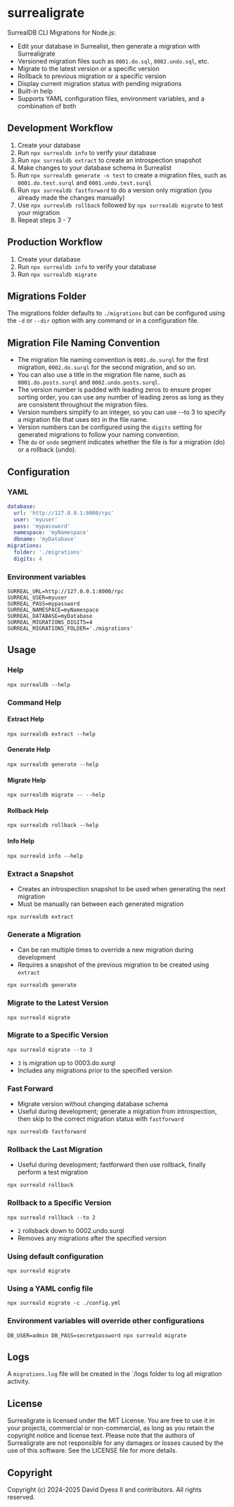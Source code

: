 # surrealigrate

SurrealDB CLI Migrations for Node.js:

- Edit your database in Surrealist, then generate a migration with Surrealigrate
- Versioned migration files such as `0001.do.sql`, `0002.undo.sql`, etc.
- Migrate to the latest version or a specific version
- Rollback to previous migration or a specific version
- Display current migration status with pending migrations
- Built-in help
- Supports YAML configuration files, environment variables, and a combination of both

## Development Workflow

1. Create your database
2. Run `npx surrealdb info` to verify your database
3. Run `npx surrealdb extract` to create an introspection snapshot
4. Make changes to your database schema in Surrealist
5. Run `npx surrealdb generate -n test` to create a migration files, such as `0001.do.test.surql` and `0001.undo.test.surql`
6. Run `npx surrealdb fastforward` to do a version only migration (you already made the changes manually)
7. Use `npx surrealdb rollback` followed by `npx surrealdb migrate` to test your migration
8. Repeat steps 3 - 7

## Production Workflow

1. Create your database
2. Run `npx surrealdb info` to verify your database
3. Run `npx surrealdb migrate`

## Migrations Folder

The migrations folder defaults to `./migrations` but can be configured using the `-d` or `--dir` option with any command or in a configuration file.

## Migration File Naming Convention

- The migration file naming convention is `0001.do.surql` for the first migration, `0002.do.surql` for the second migration, and so on.
- You can also use a title in the migration file name, such as `0001.do.posts.surql` and `0002.undo.posts.surql`.
- The version number is padded with leading zeros to ensure proper sorting order, you can use any number of leading zeros as long as they are consistent throughout the migration files.
- Version numbers simplify to an integer, so you can use --to 3 to specify a migration file that uses `003` in the file name.
- Version numbers can be configured using the `digits` setting for generated migrations to follow your naming convention.
- The `do` or `undo` segment indicates whether the file is for a migration (do) or a rollback (undo).

## Configuration

### YAML

```yaml
database:
  url: 'http://127.0.0.1:8000/rpc'
  user: 'myuser'
  pass: 'mypassword'
  namespace: 'myNamespace'
  dbname: 'myDatabase'
migrations:
  folder: './migrations'
  digits: 4
```

### Environment variables

```env
SURREAL_URL=http://127.0.0.1:8000/rpc
SURREAL_USER=myuser
SURREAL_PASS=mypassword
SURREAL_NAMESPACE=myNamespace
SURREAL_DATABASE=myDatabase
SURREAL_MIGRATIONS_DIGITS=4
SURREAL_MIGRATIONS_FOLDER='./migrations'
```

## Usage

### Help

```
npx surrealdb --help
```

### Command Help

#### Extract Help

```
npx surrealdb extract --help
```

#### Generate Help

```
npx surrealdb generate --help
```

#### Migrate Help

```
npx surrealdb migrate -- --help
```

#### Rollback Help

```
npx surrealdb rollback --help
```

#### Info Help

```
npx surreald info --help
```

### Extract a Snapshot

- Creates an introspection snapshot to be used when generating the next migration
- Must be manually ran between each generated migration

```
npx surrealdb extract
```

### Generate a Migration

- Can be ran multiple times to override a new migration during development
- Requires a snapshot of the previous migration to be created using `extract`

```
npx surrealdb generate
```

### Migrate to the Latest Version

```
npx surreald migrate
```

### Migrate to a Specific Version

```
npx surreald migrate --to 3
```

- `3` is migration up to 0003.do.surql
- Includes any migrations prior to the specified version

### Fast Forward

- Migrate version without changing database schema
- Useful during development; generate a migration from introspection, then skip to the correct migration status with `fastforward`

```
npx surrealdb fastforward
```

### Rollback the Last Migration

- Useful during development; fastforward then use rollback, finally perform a test migration

```
npx surreald rollback
```

### Rollback to a Specific Version

```
npx surreald rollback --to 2
```

- `2` rollsback  down to 0002.undo.surql
- Removes any migrations after the specified version

### Using default configuration

```
npx surreald migrate
```

### Using a YAML config file

```
npx surreald migrate -c ./config.yml
```

### Environment variables will override other configurations

```
DB_USER=admin DB_PASS=secretpassword npx surreald migrate
```

## Logs

A `migrations.log` file will be created in the `/logs folder to log all migration activity.

## License

Surrealigrate is licensed under the MIT License. You are free to use it in your projects, commercial or non-commercial, as long as you retain the copyright notice and license text. Please note that the authors of Surrealigrate are not responsible for any damages or losses caused by the use of this software. See the LICENSE file for more details.

## Copyright

Copyright (c) 2024-2025 David Dyess II and contributors. All rights reserved.
